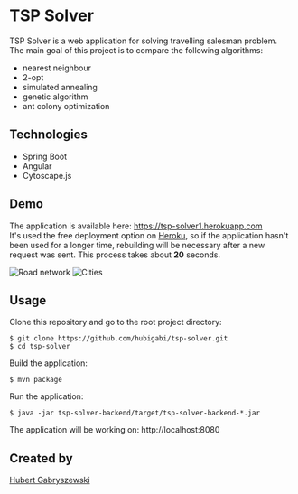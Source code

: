 # TSP Solver
TSP Solver is a web application for solving travelling salesman problem.  
The main goal of this project is to compare the following algorithms:
- nearest neighbour
- 2-opt
- simulated annealing
- genetic algorithm
- ant colony optimization

## Technologies
- Spring Boot
- Angular
- Cytoscape.js

## Demo
The application is available here: https://tsp-solver1.herokuapp.com  
It's used the free deployment option on [Heroku](https://www.heroku.com), so if the application hasn't been used for a longer time, rebuilding will be necessary after a new request was sent. This process takes about **20** seconds.

![Road network](https://i.imgur.com/Bhpf10d.png)
![Cities](https://i.imgur.com/0NOrQgI.png)

## Usage
Clone this repository and go to the root project directory:
```shell
$ git clone https://github.com/hubigabi/tsp-solver.git
$ cd tsp-solver
```

Build the application:
```shell
$ mvn package
```

Run the application:
```shell
$ java -jar tsp-solver-backend/target/tsp-solver-backend-*.jar
```
The application will be working on: http://localhost:8080

## Created by
[Hubert Gabryszewski](https://github.com/hubigabi)
